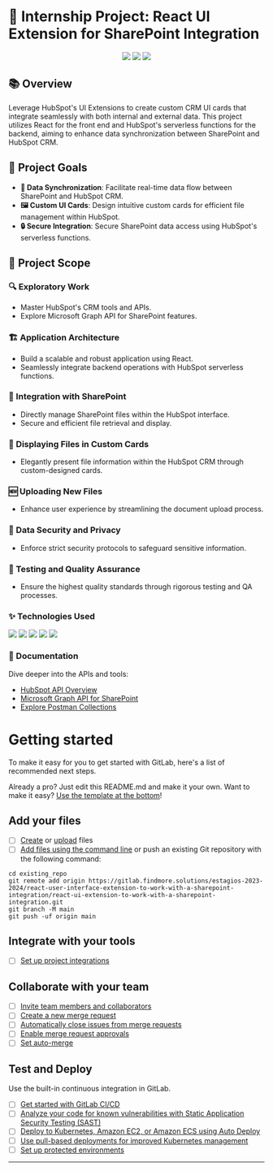 # 🚀 Internship Project: React UI Extension for SharePoint Integration

<p align="center">
  <img src="https://img.shields.io/badge/-React-20232A?style=for-the-badge&logo=react&logoColor=61DAFB"/>
  <img src="https://img.shields.io/badge/-HubSpot-FF7A59?style=for-the-badge&logo=hubspot&logoColor=white"/>
  <img src="https://img.shields.io/badge/-SharePoint-0078D4?style=for-the-badge&logo=microsoft-sharepoint&logoColor=white"/>
</p>

##

## 📚 Overview

Leverage HubSpot's UI Extensions to create custom CRM UI cards that integrate seamlessly with both internal and external data. This project utilizes React for the front end and HubSpot's serverless functions for the backend, aiming to enhance data synchronization between SharePoint and HubSpot CRM.

## 🎯 Project Goals

- **🔄 Data Synchronization**: Facilitate real-time data flow between SharePoint and HubSpot CRM.
- **🖼 Custom UI Cards**: Design intuitive custom cards for efficient file management within HubSpot.
- **🔒 Secure Integration**: Secure SharePoint data access using HubSpot's serverless functions.

## 📐 Project Scope

### 🔍 Exploratory Work
- Master HubSpot's CRM tools and APIs.
- Explore Microsoft Graph API for SharePoint features.

### 🏗 Application Architecture
- Build a scalable and robust application using React.
- Seamlessly integrate backend operations with HubSpot serverless functions.

### 📁 Integration with SharePoint
- Directly manage SharePoint files within the HubSpot interface.
- Secure and efficient file retrieval and display.

### 🎴 Displaying Files in Custom Cards
- Elegantly present file information within the HubSpot CRM through custom-designed cards.

### 🆕 Uploading New Files
- Enhance user experience by streamlining the document upload process.

### 🔐 Data Security and Privacy
- Enforce strict security protocols to safeguard sensitive information.

### 🧪 Testing and Quality Assurance
- Ensure the highest quality standards through rigorous testing and QA processes.

### ✨ Technologies Used
<p align="left">
  <img src="https://img.shields.io/badge/-React-20232A?style=flat-square&logo=react&logoColor=61DAFB"/>
  <img src="https://img.shields.io/badge/-HubSpot-FF7A59?style=flat-square&logo=hubspot&logoColor=white"/>
  <img src="https://img.shields.io/badge/-SharePoint-0078D4?style=flat-square&logo=microsoft-sharepoint&logoColor=white"/>
  <img src="https://img.shields.io/badge/-Node.js-339933?style=flat-square&logo=nodedotjs&logoColor=white"/>
  <img src="https://img.shields.io/badge/-Postman-FF6C37?style=flat-square&logo=postman&logoColor=white"/>
</p>

###  📄 Documentation

Dive deeper into the APIs and tools:
- [HubSpot API Overview](https://developers.hubspot.com/docs/api/overview)
- [Microsoft Graph API for SharePoint](https://learn.microsoft.com/en-us/graph/api/resources/sharepoint?view=graph-rest-1.0)
- [Explore Postman Collections](https://www.postman.com/hubspot)

##
# Getting started

To make it easy for you to get started with GitLab, here's a list of recommended next steps.

Already a pro? Just edit this README.md and make it your own. Want to make it easy? [Use the template at the bottom](#editing-this-readme)!

## Add your files

- [ ] [Create](https://docs.gitlab.com/ee/user/project/repository/web_editor.html#create-a-file) or [upload](https://docs.gitlab.com/ee/user/project/repository/web_editor.html#upload-a-file) files
- [ ] [Add files using the command line](https://docs.gitlab.com/ee/gitlab-basics/add-file.html#add-a-file-using-the-command-line) or push an existing Git repository with the following command:

```
cd existing_repo
git remote add origin https://gitlab.findmore.solutions/estagios-2023-2024/react-user-interface-extension-to-work-with-a-sharepoint-integration/react-ui-extension-to-work-with-a-sharepoint-integration.git
git branch -M main
git push -uf origin main
```

## Integrate with your tools

- [ ] [Set up project integrations](https://gitlab.findmore.solutions/estagios-2023-2024/react-user-interface-extension-to-work-with-a-sharepoint-integration/react-ui-extension-to-work-with-a-sharepoint-integration/-/settings/integrations)

## Collaborate with your team

- [ ] [Invite team members and collaborators](https://docs.gitlab.com/ee/user/project/members/)
- [ ] [Create a new merge request](https://docs.gitlab.com/ee/user/project/merge_requests/creating_merge_requests.html)
- [ ] [Automatically close issues from merge requests](https://docs.gitlab.com/ee/user/project/issues/managing_issues.html#closing-issues-automatically)
- [ ] [Enable merge request approvals](https://docs.gitlab.com/ee/user/project/merge_requests/approvals/)
- [ ] [Set auto-merge](https://docs.gitlab.com/ee/user/project/merge_requests/merge_when_pipeline_succeeds.html)

## Test and Deploy

Use the built-in continuous integration in GitLab.

- [ ] [Get started with GitLab CI/CD](https://docs.gitlab.com/ee/ci/quick_start/index.html)
- [ ] [Analyze your code for known vulnerabilities with Static Application Security Testing (SAST)](https://docs.gitlab.com/ee/user/application_security/sast/)
- [ ] [Deploy to Kubernetes, Amazon EC2, or Amazon ECS using Auto Deploy](https://docs.gitlab.com/ee/topics/autodevops/requirements.html)
- [ ] [Use pull-based deployments for improved Kubernetes management](https://docs.gitlab.com/ee/user/clusters/agent/)
- [ ] [Set up protected environments](https://docs.gitlab.com/ee/ci/environments/protected_environments.html)

***
